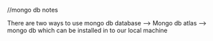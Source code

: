 //mongo db notes

There are two ways to use mongo db database
--> Mongo db atlas
--> mongo db which can be installed in to our local machine

